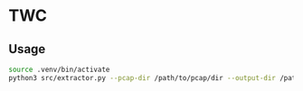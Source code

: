 # TWC 

## Usage

```bash
source .venv/bin/activate
python3 src/extractor.py --pcap-dir /path/to/pcap/dir --output-dir /path/to/output/dir
```
